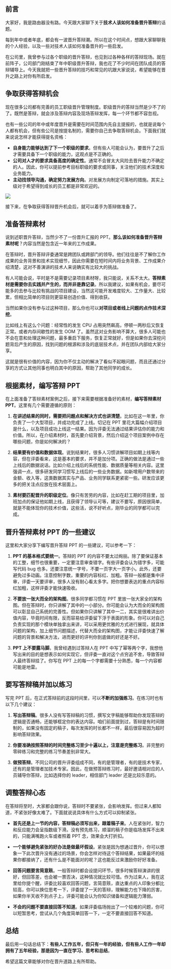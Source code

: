 ## 前言

大家好，我是路由器没有路。今天跟大家聊下关于**技术人该如何准备晋升答辩**的话题。

每到年中或者年底，都会有一波晋升答辩潮。所以在这个时间点，想跟大家聊聊我的个人经验，以及一些对技术人该如何准备晋升的一些启发。

在公司里，我曾参与过各个职级的晋升答辩，也见到过各种各样的答辩现场。就在前阵子，公司部门刚结束了年中职级晋升答辩，我也花了不少时间在团队成员的答辩辅导上。今天我就把一些晋升答辩的技巧和常见的坑跟大家说说，希望能够在晋升之路上对你有所启发。

## 争取获得答辩机会

现在很多公司都有完善的员工职级晋升管理制度。职级晋升的答辩当然是少不了的了。既然是答辩，就会涉及答辩内容及现场答辩发挥，每一个环节都不容忽视。

也有一些公司的年中或年度晋升是需要在时间范围内先自主提报的，也就是说每个人都有机会，但有些公司是按提名制的，需要你自己去争取答辩机会。下面我们就来说说怎样才能获得提名资格：

- **自身能力能够达到了下一个职级的要求**。但有些人可能会认为，要晋升了之后才需要具备下一个职级的能力，这观点是不正确的。
- **公司对人才的要求具备高度的确定性**。通常不会冒太大风险去晋升能力不确定的人。因此，你可以提前参考目标职级的要求或同事，关注他们的技术深度和业务能力。
- **主动找领导沟通，确定努力发展方向**。对发展方向制定可落地的措施。其实上级对于希望得到成长的员工都是非常欢迎的。

![](https://files.mdnice.com/user/24277/993b795e-4a4e-42a8-b82a-152c4583ee6d.jpeg)

接下来，在争取获得答辩晋升机会后，就可以着手为答辩做准备了。

## 准备答辩素材

说到述职晋升答辩，当然少不了一份晋升汇报的 PPT。**那么该如何准备晋升答辩素材呢**？内容当然是包含近一年来的工作成果。

在答辩时，晋升答辩评委通常是跨团队或跨部门的领导。他们往往是不了解你工作成果的业务背景和技术实现细节，因此你需要在短时间内将业务背景、工作成果介绍清楚，这对不善演讲的技术人来说确实有比较大的挑战。

有人可能会说，平时是不是需要记录项目素材呀，我只能说，关系不太大。**答辩素材是需要你去实践并产生的，而并非是靠记录**。所以我建议，如果有机会，要尽可能多的去参与比较有挑战的项目建设，当然这可能开发难度较大、工作量大、比较累，但相比简单的项目则更容易创造价值、得到收获。

当然如果你没有参与过这种项目，那么你也可以**对项目或者线上问题的点作技术深挖**。

比如线上有这么个问题：经常性的发生 CPU 占用突然飙高，停顿一两秒后又恢复正常。或者内存间歇性的发生 OOM 了。虽然这对业务影响不算大，很多人可能也不会在意和处理这种问题，最多重启下服务，恢复正常就好，但是如果你去深挖问题背后产生的原因，找到问题的根源和涉及的底层技术点，并在团队内部给大家分享。

这就是很有价值的内容，因为你不仅主动的解决了看似不起眼问题，而且还通过分享的方式让其他同事也明白其中的原因，帮助了其他同学的成长。

## 根据素材，编写答辩 PPT

在上面准备了答辩素材案例之后，接下来需要根据准备好的素材，**编写答辩素材 PPT**。这里有几个需要遵循的原则：

1. **在讲述结果的同时，需要把问题点和解决方式也讲清楚**。比如在这一年里，你负责了一个大型项目，并成功完成了上线。切记在 PPT 里花大篇幅介绍项目是什么，以及项目成功上线这一结果。因为评委无法通过结果评估你的能力和价值。所以，在介绍素材时，首先要介绍背景，然后介绍这个项目案例中存在哪些问题，你是如何解决的？

2. **结果要有价值和数据体现**。说到结果时，很多人习惯讲解项目如期上线等内容，但在评委看来，这是基本的要求，并不是加分项。正确的做法是通过一些上线后的数据说话。比如介绍上线后的系统性能、数据质量等相关内容。这里强调一点，很多研发同学习惯写上线后的一些业务数据。如新增用户数带来的金额、收入等，这类数据其实与产品、业务同学联系更紧密一些。研发应该更多的把关注点应放在技术层面上。

3. **素材要匹配晋升的职级定位**。像只有苦劳的内容，比如在赶工期的项目里，加班加点的保证他如期上线，且获得了领导认可等，建议不要写，原因很简单，就是不能体现你的技术价值，这些活，说不好听点，刚毕业的同学都可以完成。

## 晋升答辩素材 PPT 的一些建议

这里和大家分享下编写晋升答辩 PPT 的一些建议，可以参考一下：

1. **PPT 的基本格式要统一**。答辩的 PPT 的内容不要太过绚丽。除了要保证基本的工整，细节也很重要，一定要注意审查错字。有些评委会认为错字多，可能写代码 bug 也多。还要注意统一字号，不要一页字大一页字小。此外，还要避免过多动画。注意控制字数，重要的内容标红、加粗。答辩一般都是集中评审，评委一天要评审，很多人没有耐心看太多字。把你想要表达的重点内容标红加粗，这样评委才能快速吸收。

2. **不要放一张大而全的架构图**。很多同学都习惯在 PPT 里放一张大家全的架构图。但在答辩时，你只讲解了其中的一小部分。你可能会认为大而全的架构图可以彰显自己系统的完善性。但如果你只讲解了其中一二，其实是很难讲出价值内容，毕竟时间有限，反而容易给评委留下浮于表面的形象。你可以对自己负责实现的那个模块单独拿出来讲，可以采用更优雅的方式进行展现，就具体问题的架构，加上细节问题描述，代替大而全的架构图，才能让评委快速了解问题的背景和解决方法，进而更好的评判你到底做的好还是不好。

3. **PPT 上不要露马脚**。我曾经遇到过答辩人在 PPT 中写了幂等两个字，我想他写出来的目的是想表示如何实现它，但评委一直对这个点穷追不舍，导致答辩人最终答辩挂了。你写在 PPT 上的每一个字都需要十分熟悉，每一个内容都可能是地雷。

## 要写答辩稿并加以练习

写完 PPT 后，在正式答辩前的这段时间里，可以**不断的加强练习**。在练习时也有以下几个建议：

1. **写出答辩稿**。很多人没有写答辩稿的习惯，撰写文字稿能够帮助你发现答辩的逻辑是否通畅，还能够框定你的表达内容。咱们前面提到过，答辩是有时间限制的，如果没有固定的稿子，每次发挥的时长都不一样，最后很容易因为超时影响答辩效果。

2. **你要准确按照答辩的时间完整练习至少十遍以上，注意是完整练习**。非完整的零碎练习和完整的练习节奏差别非常大。

3. **做预答辩**。不同公司的晋升评委组成不同，有的是管理者，有的是技术专家，还有的是管理者加技术专家。因此，在做预答辩练习时，最好邀请相对应的人员辅导你答辩，比如选择你的 leader，相信部门 leader 还是比较乐意的。

## 调整答辩心态

在答辩将至时，大家都会跟你说，答辩时不要紧张，会影响发挥。但过来人都知道，不紧张好像太难了。下面就说说具体有什么方式可以抑制紧张。

- **首先还是上一节的内容，答辩稿必须写出来，跟着稿子来**。人在紧张时，智力和反应能力会呈指数级下滑。没有预先练习，顺溜的稿子你是临场发挥不出来的，只能满嘴跑火车或者照着 PPT 念，效果会大打折扣。

- **一个能够避免紧张的好办法是做最坏假设**。紧张是因为想通过晋升，你可以想象一下此次晋升没有通过的场景，你会怎样对待这个答辩结果，如果最坏的结果你都接纳了，还有什么是不能面对的呢？这也能反过来激励你好好准备。

- **回答问题要言简意赅**。一般答辩时都会设提问环节，很多时候答辩演讲的很好，但回答差，也会被一票否决，这种情况就比较可惜。作为过来人，我在这里给你提个醒，评委比较喜欢回答问题，言简意赅，直达重点的人印象分都比较高，你可以换位思考一下，评委提了一天的答辩，理解能力也下降的厉害，如果你半天收不到点子上，评委可能会认为你知识储备和逻辑能力薄弱。

- **不会的问题不要直接回答不知道**。如果评委临场抛出了一个较难的问题，你可以短暂思考，尝试从几个角度简单回答一下，一定不要直接回答不知道。

## 总结

最后用一句话总结下：**有些人工作五年，但只有一年的经验，但有些人工作一年却拥有了五年经验，那是因为一直在学习、思考和总结**。

希望这篇文章能够对你在晋升道路上有所帮助。
